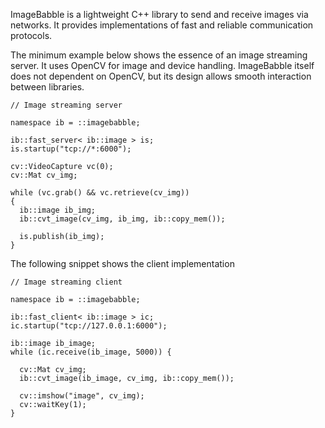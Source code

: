 ImageBabble is a lightweight C++ library to send and receive images via networks. It provides implementations of fast and reliable communication protocols.

The minimum example below shows the essence of an image streaming server. It uses OpenCV for image and device handling. ImageBabble itself does not dependent on OpenCV, but its design allows smooth interaction between libraries.

```
// Image streaming server

namespace ib = ::imagebabble;

ib::fast_server< ib::image > is;
is.startup("tcp://*:6000");

cv::VideoCapture vc(0);
cv::Mat cv_img;

while (vc.grab() && vc.retrieve(cv_img)) 
{
  ib::image ib_img;
  ib::cvt_image(cv_img, ib_img, ib::copy_mem());

  is.publish(ib_img);
}
```

The following snippet shows the client implementation

```
// Image streaming client

namespace ib = ::imagebabble;

ib::fast_client< ib::image > ic;
ic.startup("tcp://127.0.0.1:6000");

ib::image ib_image;
while (ic.receive(ib_image, 5000)) {

  cv::Mat cv_img;
  ib::cvt_image(ib_image, cv_img, ib::copy_mem());

  cv::imshow("image", cv_img);
  cv::waitKey(1);
}
```
